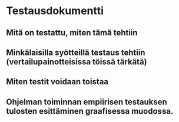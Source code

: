 # Testausdokumentti

## Mitä on testattu, miten tämä tehtiin

## Minkälaisilla syötteillä testaus tehtiin (vertailupainotteisissa töissä tärkätä)

## Miten testit voidaan toistaa

## Ohjelman toiminnan empiirisen testauksen tulosten esittäminen graafisessa muodossa.
